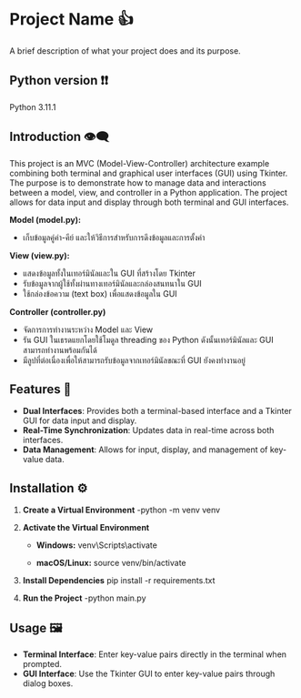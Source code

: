 # Project Name 👍

A brief description of what your project does and its purpose.

## Python version ❗❗
Python 3.11.1

## Introduction 👁️‍🗨️
This project is an MVC (Model-View-Controller) architecture example combining both terminal and graphical user interfaces (GUI) using Tkinter. The purpose is to demonstrate how to manage data and interactions between a model, view, and controller in a Python application. The project allows for data input and display through both terminal and GUI interfaces.

**Model (model.py):**

- เก็บข้อมูลคู่ค่า-คีย์ และให้วิธีการสำหรับการดึงข้อมูลและการตั้งค่า

**View (view.py):**

- แสดงข้อมูลทั้งในเทอร์มินัลและใน GUI ที่สร้างโดย Tkinter
- รับข้อมูลจากผู้ใช้ทั้งผ่านทางเทอร์มินัลและกล่องสนทนาใน GUI
- ใช้กล่องข้อความ (text box) เพื่อแสดงข้อมูลใน GUI

**Controller (controller.py)**

- จัดการการทำงานระหว่าง Model และ View
- รัน GUI ในเธรดแยกโดยใช้โมดูล threading ของ Python ดังนั้นเทอร์มินัลและ GUI สามารถทำงานพร้อมกันได้
- มีลูปที่ต่อเนื่องเพื่อให้สามารถรับข้อมูลจากเทอร์มินัลขณะที่ GUI ยังคงทำงานอยู่


## Features 🚀

- **Dual Interfaces**: Provides both a terminal-based interface and a Tkinter GUI for data input and display.
- **Real-Time Synchronization**: Updates data in real-time across both interfaces.
- **Data Management**: Allows for input, display, and management of key-value data.

## Installation ⚙️

1. **Create a Virtual Environment**
   -python -m venv venv

2. **Activate the Virtual Environment**

   - **Windows:**
     venv\Scripts\activate

   - **macOS/Linux:**
     source venv/bin/activate

3. **Install Dependencies**
   pip install -r requirements.txt

4. **Run the Project**
   -python main.py


## Usage 🖼️

- **Terminal Interface**: Enter key-value pairs directly in the terminal when prompted.
- **GUI Interface**: Use the Tkinter GUI to enter key-value pairs through dialog boxes.
